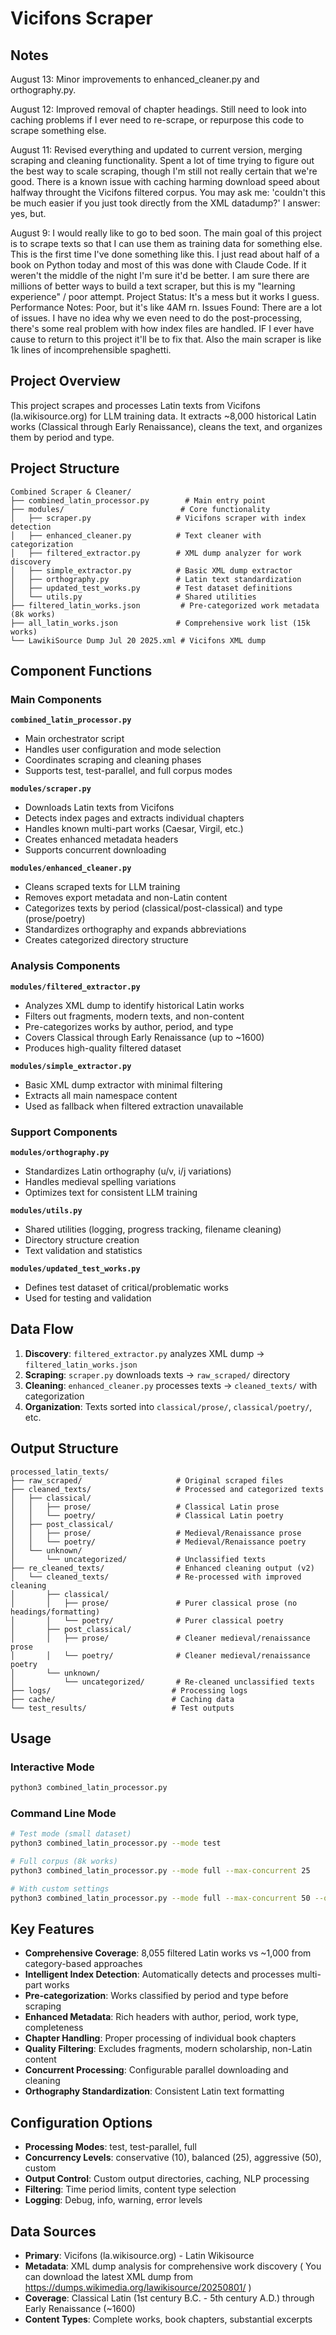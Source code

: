 # Vicifons Scraper

## Notes

August 13: Minor improvements to enhanced_cleaner.py and orthography.py.

August 12: Improved removal of chapter headings. Still need to look into caching problems if I ever need to re-scrape, or repurpose this code to scrape something else.

August 11: Revised everything and updated to current version, merging scraping and cleaning functionality. Spent a lot of time trying to figure out the best way to scale scraping, though I'm still not really certain that we're good. There is a known issue with caching harming download speed about halfway throught the Vicifons filtered corpus. You may ask me: 'couldn't this be much easier if you just took directly from the XML datadump?' I answer: yes, but.

August 9: I would really like to go to bed soon. The main goal of this project is to scrape texts so that I can use them as training data for something else. This is the first time I've done something like this. I just read about half of a book on Python today and most of this was done with Claude Code. If it weren't the middle of the night I'm sure it'd be better. I am sure there are millions of better ways to build a text scraper, but this is my "learning experience" / poor attempt. Project Status: It's a mess but it works I guess. Performance Notes: Poor, but it's like 4AM rn. Issues Found: There are a lot of issues. I have no idea why we even need to do the post-processing, there's some real problem with how index files are handled. IF I ever have cause to return to this project it'll be to fix that. Also the main scraper is like 1k lines of incomprehensible spaghetti.

## Project Overview

This project scrapes and processes Latin texts from Vicifons (la.wikisource.org) for LLM training data. It extracts ~8,000 historical Latin works (Classical through Early Renaissance), cleans the text, and organizes them by period and type.

## Project Structure

```
Combined Scraper & Cleaner/
├── combined_latin_processor.py        # Main entry point
├── modules/                          # Core functionality
│   ├── scraper.py                   # Vicifons scraper with index detection
│   ├── enhanced_cleaner.py          # Text cleaner with categorization
│   ├── filtered_extractor.py        # XML dump analyzer for work discovery
│   ├── simple_extractor.py          # Basic XML dump extractor
│   ├── orthography.py               # Latin text standardization
│   ├── updated_test_works.py        # Test dataset definitions
│   └── utils.py                     # Shared utilities
├── filtered_latin_works.json         # Pre-categorized work metadata (8k works)
├── all_latin_works.json             # Comprehensive work list (15k works)
└── LawikiSource Dump Jul 20 2025.xml # Vicifons XML dump
```

## Component Functions

### Main Components

**`combined_latin_processor.py`**
- Main orchestrator script
- Handles user configuration and mode selection
- Coordinates scraping and cleaning phases
- Supports test, test-parallel, and full corpus modes

**`modules/scraper.py`**
- Downloads Latin texts from Vicifons
- Detects index pages and extracts individual chapters
- Handles known multi-part works (Caesar, Virgil, etc.)
- Creates enhanced metadata headers
- Supports concurrent downloading

**`modules/enhanced_cleaner.py`**
- Cleans scraped texts for LLM training
- Removes export metadata and non-Latin content
- Categorizes texts by period (classical/post-classical) and type (prose/poetry)
- Standardizes orthography and expands abbreviations
- Creates categorized directory structure

### Analysis Components

**`modules/filtered_extractor.py`**
- Analyzes XML dump to identify historical Latin works
- Filters out fragments, modern texts, and non-content
- Pre-categorizes works by author, period, and type
- Covers Classical through Early Renaissance (up to ~1600)
- Produces high-quality filtered dataset

**`modules/simple_extractor.py`**
- Basic XML dump extractor with minimal filtering
- Extracts all main namespace content
- Used as fallback when filtered extraction unavailable

### Support Components

**`modules/orthography.py`**
- Standardizes Latin orthography (u/v, i/j variations)
- Handles medieval spelling variations
- Optimizes text for consistent LLM training

**`modules/utils.py`**
- Shared utilities (logging, progress tracking, filename cleaning)
- Directory structure creation
- Text validation and statistics

**`modules/updated_test_works.py`**
- Defines test dataset of critical/problematic works
- Used for testing and validation

## Data Flow

1. **Discovery**: `filtered_extractor.py` analyzes XML dump → `filtered_latin_works.json`
2. **Scraping**: `scraper.py` downloads texts → `raw_scraped/` directory
3. **Cleaning**: `enhanced_cleaner.py` processes texts → `cleaned_texts/` with categorization
4. **Organization**: Texts sorted into `classical/prose/`, `classical/poetry/`, etc.

## Output Structure

```
processed_latin_texts/
├── raw_scraped/                     # Original scraped files
├── cleaned_texts/                   # Processed and categorized texts
│   ├── classical/
│   │   ├── prose/                   # Classical Latin prose
│   │   └── poetry/                  # Classical Latin poetry
│   ├── post_classical/
│   │   ├── prose/                   # Medieval/Renaissance prose
│   │   └── poetry/                  # Medieval/Renaissance poetry
│   └── unknown/
│       └── uncategorized/           # Unclassified texts
├── re_cleaned_texts/                # Enhanced cleaning output (v2)
│   └── cleaned_texts/               # Re-processed with improved cleaning
│       ├── classical/
│       │   ├── prose/               # Purer classical prose (no headings/formatting)
│       │   └── poetry/              # Purer classical poetry
│       ├── post_classical/
│       │   ├── prose/               # Cleaner medieval/renaissance prose
│       │   └── poetry/              # Cleaner medieval/renaissance poetry
│       └── unknown/
│           └── uncategorized/       # Re-cleaned unclassified texts
├── logs/                           # Processing logs
├── cache/                          # Caching data
└── test_results/                   # Test outputs
```

## Usage

### Interactive Mode
```bash
python3 combined_latin_processor.py
```

### Command Line Mode
```bash
# Test mode (small dataset)
python3 combined_latin_processor.py --mode test

# Full corpus (8k works)
python3 combined_latin_processor.py --mode full --max-concurrent 25

# With custom settings
python3 combined_latin_processor.py --mode full --max-concurrent 50 --output-dir my_output
```

## Key Features

- **Comprehensive Coverage**: 8,055 filtered Latin works vs ~1,000 from category-based approaches
- **Intelligent Index Detection**: Automatically detects and processes multi-part works
- **Pre-categorization**: Works classified by period and type before scraping
- **Enhanced Metadata**: Rich headers with author, period, work type, completeness
- **Chapter Handling**: Proper processing of individual book chapters
- **Quality Filtering**: Excludes fragments, modern scholarship, non-Latin content
- **Concurrent Processing**: Configurable parallel downloading and cleaning
- **Orthography Standardization**: Consistent Latin text formatting

## Configuration Options

- **Processing Modes**: test, test-parallel, full
- **Concurrency Levels**: conservative (10), balanced (25), aggressive (50), custom
- **Output Control**: Custom output directories, caching, NLP processing
- **Filtering**: Time period limits, content type selection
- **Logging**: Debug, info, warning, error levels

## Data Sources

- **Primary**: Vicifons (la.wikisource.org) - Latin Wikisource
- **Metadata**: XML dump analysis for comprehensive work discovery ( You can download the latest XML dump from https://dumps.wikimedia.org/lawikisource/20250801/ )
- **Coverage**: Classical Latin (1st century B.C. - 5th century A.D.) through Early Renaissance (~1600)
- **Content Types**: Complete works, book chapters, substantial excerpts
